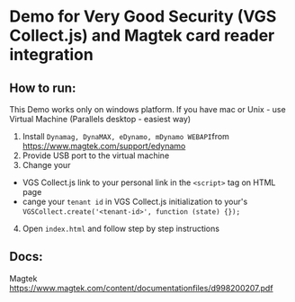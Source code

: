 # Demo for Very Good Security (VGS Collect.js) and Magtek card reader integration

## How to run:
This Demo works only on windows platform.
If you have mac or Unix - use Virtual Machine (Parallels desktop - easiest way)

1. Install `Dynamag, DynaMAX, eDynamo, mDynamo WEBAPI`from https://www.magtek.com/support/edynamo
2. Provide USB port to the virtual machine
3. Change your 
- VGS Collect.js link to your personal link in the `<script>` tag on HTML page
- cange your `tenant id` in VGS Collect.js initialization to your's `VGSCollect.create('<tenant-id>', function (state) {});`
4. Open `index.html` and follow step by step instructions


## Docs:
Magtek https://www.magtek.com/content/documentationfiles/d998200207.pdf 

